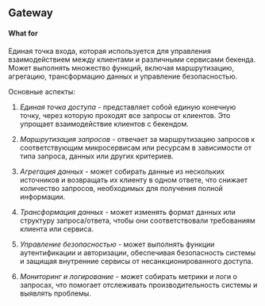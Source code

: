## Gateway

#### What for 
Единая точка входа, которая используется для управления взаимодействием между клиентами и различными сервисами бекенда. Может выполнять множество функций, включая маршрутизацию, агрегацию, трансформацию данных и управление безопасностью.

Основные аспекты:

1. *Единая точка доступа* - представляет собой единую конечную точку, через которую проходят все запросы от клиентов. Это упрощает взаимодействие клиентов с бекендом.

2. *Маршрутизация запросов* - отвечает за маршрутизацию запросов к соответствующим микросервисам или ресурсам в зависимости от типа запроса, данных или других критериев.

3. *Агрегация данных* - может собирать данные из нескольких источников и возвращать их клиенту в одном ответе, что снижает количество запросов, необходимых для получения полной информации.

4. *Трансформация данных* - может изменять формат данных или структуру запроса/ответа, чтобы они соответствовали требованиям клиента или сервиса.

5. *Управление безопасностью* - может выполнять функции аутентификации и авторизации, обеспечивая безопасность системы и защищая внутренние сервисы от несанкционированного доступа.

6. *Мониторинг и логирование* - может собирать метрики и логи о запросах, что помогает отслеживать производительность системы и выявлять проблемы.